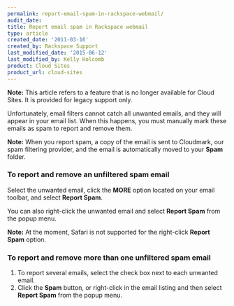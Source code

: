 ```yaml
---
permalink: report-email-spam-in-rackspace-webmail/
audit_date:
title: Report email spam in Rackspace webmail
type: article
created_date: '2011-03-16'
created_by: Rackspace Support
last_modified_date: '2015-06-12'
last_modified_by: Kelly Holcomb
product: Cloud Sites
product_url: cloud-sites
---
```


**Note:** This article refers to a feature that is no longer available
for Cloud Sites. It is provided for legacy support only.

Unfortunately, email filters cannot catch all unwanted emails, and they
will appear in your email list. When this happens, you must manually
mark these emails as spam to report and remove them.

**Note:** When you report spam, a copy of the email is sent to
Cloudmark, our spam filtering provider, and the email is automatically
moved to your **Spam** folder.

### To report and remove an unfiltered spam email

Select the unwanted email, click the **MORE** option located on your
email toolbar, and select **Report Spam**.

You can also right-click the unwanted email and select **Report Spam**
from the popup menu.

**Note:** At the moment, Safari is not supported for the right-click
**Report Spam** option.

### To report and remove more than one unfiltered spam email

1.  To report several emails, select the check box next to each
    unwanted email.
2.  Click the **Spam** button, or right-click in the email listing and
    then select **Report Spam** from the popup menu.


